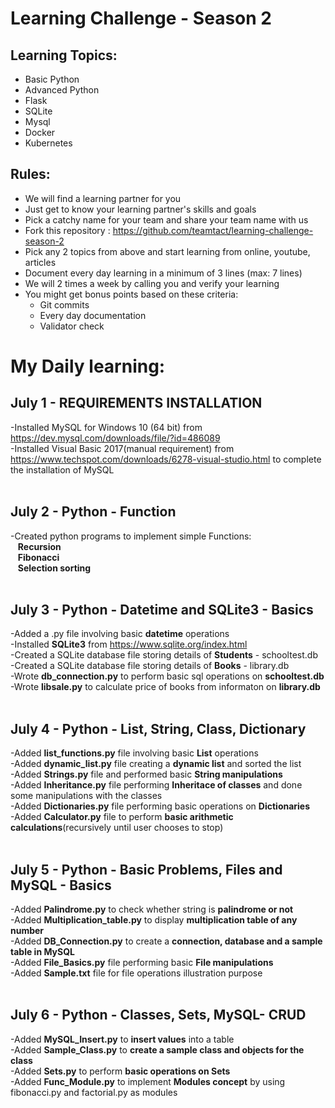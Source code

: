 # Learning Challenge - Season 2

## Learning Topics:
- Basic Python
- Advanced Python
- Flask 
- SQLite
- Mysql
- Docker
- Kubernetes

## Rules:
- We will find a learning partner for you
- Just get to know your learning partner's skills and goals
- Pick a catchy name for your team and share your team name with us
- Fork this repository : https://github.com/teamtact/learning-challenge-season-2
- Pick any 2 topics from above and start learning from online, youtube, articles
- Document every day learning in a minimum of 3 lines (max: 7 lines)
- We will 2 times a week by calling you and verify your learning
- You might get bonus points based on these criteria:
	- Git commits
	- Every day documentation
	- Validator check


# My Daily learning:

## July 1 - REQUIREMENTS INSTALLATION
-Installed MySQL for Windows 10 (64 bit) from https://dev.mysql.com/downloads/file/?id=486089 <br>
-Installed Visual Basic 2017(manual requirement) from https://www.techspot.com/downloads/6278-visual-studio.html to complete the installation of MySQL <br><br>

## July 2 - Python - Function
-Created python programs to implement simple Functions:<br>
&nbsp;&nbsp;&nbsp;**Recursion**  <br>
&nbsp;&nbsp;&nbsp;**Fibonacci**  <br>
&nbsp;&nbsp;&nbsp;**Selection sorting**  <br><br>

## July 3 - Python - Datetime and SQLite3 - Basics
-Added a .py file involving basic **datetime** operations <br>
-Installed **SQLite3** from https://www.sqlite.org/index.html <br>
-Created a SQLite database file storing details of **Students** - schooltest.db <br>
-Created a SQLite database file storing details of **Books** - library.db <br>
-Wrote **db_connection.py** to perform basic sql operations on **schooltest.db**  <br>
-Wrote **libsale.py** to calculate price of books from informaton on **library.db**  <br><br>

## July 4 - Python - List, String, Class, Dictionary
-Added **list_functions.py** file involving basic **List** operations <br>
-Added **dynamic_list.py** file creating a **dynamic list** and sorted the list <br>
-Added **Strings.py** file and performed basic **String manipulations** <br>
-Added **Inheritance.py** file performing **Inheritace of classes** and done some manipulations with the classes <br>
-Added **Dictionaries.py** file performing basic operations on **Dictionaries** <br>
-Added **Calculator.py** file to perform **basic arithmetic calculations**(recursively until user chooses to stop) <br><br>

## July 5 - Python - Basic Problems, Files and MySQL - Basics
-Added **Palindrome.py** to check whether string is **palindrome or not** <br>
-Added **Multiplication_table.py** to display **multiplication table of any number** <br>
-Added **DB_Connection.py** to create a **connection, database and a sample table in MySQL** <br>
-Added **File_Basics.py** file performing basic **File manipulations** <br>
-Added **Sample.txt** file for file operations illustration purpose <br><br>

## July 6 - Python - Classes, Sets, MySQL- CRUD
-Added **MySQL_Insert.py** to **insert values** into a table <br>
-Added **Sample_Class.py** to **create a sample class and objects for the class** <br>
-Added **Sets.py** to perform **basic operations on Sets** <br>
-Added **Func_Module.py** to implement **Modules concept** by using fibonacci.py and factorial.py as modules
